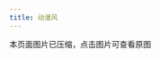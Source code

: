 ```yaml
---
title: 动漫风
---
```


<div class="note note-info">本页面图片已压缩，点击图片可查看原图</div>
<link rel="stylesheet" type="text/css" href="https://cdn.jsdelivr.net/gh/Royce2019/BlogSource/css/gallery.min.css">
<ul class="grid9 effect-39" id="grid9"></ul>
<script>
	for (i = 49; i >= 1; i--) {
		var url = 'https://cdn.jsdelivr.net/gh/Royce2019/BlogGallery/cartoon'
		document.getElementById('grid9').innerHTML += (`<li><a href="${url}/${i}.webp" target="_bank" rel="noopener external nofollow noreferrer"><img src="${url}/s/${i}.webp"></a></li>`);
 	}
</script>
<script src="https://cdn.jsdelivr.net/gh/Royce2019/BlogSource/js/gallery.min.js"></script>
